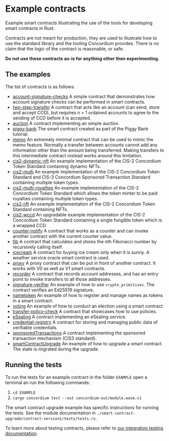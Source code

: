 # Example contracts

Example smart contracts illustrating the use of the tools for developing smart
contracts in Rust.

Contracts are not meant for production, they are used to illustrate how to use
the standard library and the tooling Concordium provides. There is no claim that
the logic of the contract is reasonable, or safe.

**Do not use these contracts as-is for anything other then experimenting.**

## The examples

The list of contracts is as follows:

- [account-signature-checks](./account-signature-checks) A simple contract that
  demonstrates how account signature checks can be performed in smart contracts.
- [two-step-transfer](./two-step-transfer) A contract that acts like an account (can send, store and accept CCD),
  but requires n > 1 ordained accounts to agree to the sending of CCD before it is accepted.
- [auction](./auction) A contract implementing an simple auction.
- [piggy-bank](./piggy-bank) The smart contract created as part of the Piggy Bank tutorial.
- [memo](./memo/) An extremely minimal contract that can be used to
  mimic the memo feature. Normally a transfer between accounts cannot add any
  information other than the amount being transferred. Making transfers to this
  intermediate contract instead works around this limitation.
- [cis2-dynamic-nft](./cis2-dynamic-nft) An example implementation of the CIS-2 Concordium Token Standard
  containing dynamic NFTs.
- [cis2-multi](./cis2-multi) An example implementation of the CIS-2 Concordium Token Standard and CIS-3 Concordium Sponsored Transaction Standard containing multiple token types.
- [cis2-multi-royalties](./cis2-multi-royalties) An example implementation of the CIS-2 Concordium Token Standard which allows the token minter to be paid royalties
  containing multiple token types.
- [cis2-nft](./cis2-nft) An example implementation of the CIS-2 Concordium Token Standard
  containing NFTs.
- [cis2-wccd](./cis2-wccd) An upgradable example implementation of the CIS-2 Concordium Token Standard
  containing a single fungible token which is a wrapped CCD.
- [counter-notify](./counter-notify) A contract that works as a counter and can invoke another contract with the current counter value.
- [fib](./fib) A contract that calculates and stores the nth Fibonacci number by recursively calling itself.
- [icecream](./icecream) A contract for buying ice cream only when it is sunny. A weather service oracle smart contract is used.
- [proxy](./proxy) A proxy contract that can be put in front of another contract. It works with V0 as well as V1 smart contracts.
- [recorder](./recorder) A contract that records account addresses, and has an entry point to invoke transfers to all those addresses.
- [signature-verifier](./signature-verifier) An example of how to use `crypto_primitives`. The contract verifies an Ed25519 signature.
- [nametoken](./nametoken) An example of how to register and manage names as tokens in a smart contract.
- [voting](./voting) An example of how to conduct an election using a smart contract.
- [transfer-policy-check](./transfer-policy-check) A contract that showcases how to use policies.
- [eSealing](./eSealing) A contract implementing an eSealing service.
- [credential-registry](./credential-registry/) A contract for storing and managing public data of verifiable credentials.
- [sponsoredTransactions](./cis3-nft-sponsored-txs) A contract implementing the sponsored transaction mechanism (CIS3 standard).
- [smartContractUpgrade](./smart-contract-upgrade) An example of how to upgrade a smart contract. The state is migrated during the upgrade.

## Running the tests

To run the tests for an example contract in the folder `EXAMPLE` open a terminal an run the following commands:

1. `cd EXAMPLE`
2. `cargo concordium test --out concordium-out/module.wasm.v1`

The smart contract upgrade example has specific instructions for running the tests. See the module documentation in `./smart-contract-upgrade/contract-version1/tests/tests.rs`.

To learn more about testing contracts, please refer to [our integration testing documentation](https://developer.concordium.software/en/mainnet/smart-contracts/guides/integration-test-contract.html).

